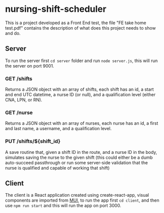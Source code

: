 # nursing-shift-scheduler
This is a project developed as a Front End test, the file "FE take home test.pdf" contains the description of what does this project needs to show and do.

## Server
To run the server first ```cd server``` folder and run ```node server.js```, this will run the server on port 9001.

### GET /shifts
Returns a JSON object with an array of shifts, each shift has an id, a start and end UTC datetime, a nurse ID (or null), and a qualification level (either CNA, LPN, or RN).

### GET /nurse
Returns a JSON object with an array of nurses, each nurse has an id, a first and last name, a username, and a qualification level.

### PUT /shifts/${shift_id}
A save routine that, given a shift ID in the route, and a nurse ID in the body, simulates saving the nurse to the given shift (this could either be a dumb auto-succeed passthrough or run some server-side validation that the nurse is qualified and capable of working that shift)

## Client
The client is a React application created using create-react-app, visual components are imported from [MUI](https://mui.com/material-ui/), to run the app first ```cd client```, and then use ```npm run start``` and this will run the app on port 3000.
